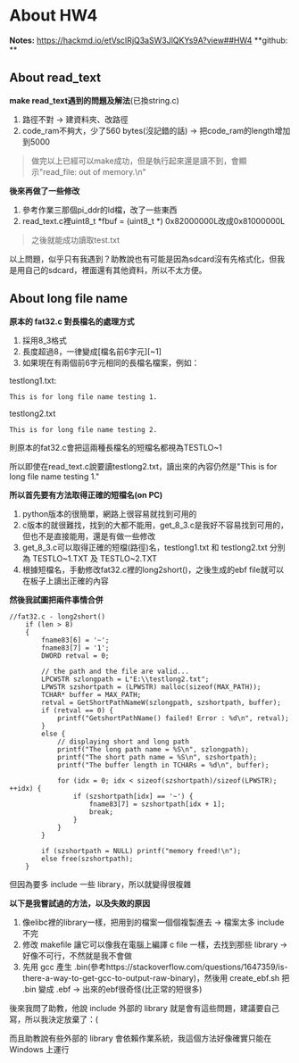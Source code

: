 # About HW4
**Notes:** https://hackmd.io/etVscIRjQ3aSW3JlQKYs9A?view##HW4
**github: ** 

## About read_text

**make read_text遇到的問題及解法**(已換string.c)
1. 路徑不對 -> 建資料夾、改路徑
2. code_ram不夠大，少了560 bytes(沒記錯的話) -> 把code_ram的length增加到5000

> 做完以上已經可以make成功，但是執行起來還是讀不到，會顯示"read_file: out of memory.\n"

**後來再做了一些修改**
1. 參考作業三那個pi_ddr的ld檔，改了一些東西
2. read_text.c裡uint8_t *fbuf  = (uint8_t *) 0x82000000L改成0x81000000L

> 之後就能成功讀取test.txt

以上問題，似乎只有我遇到？助教說也有可能是因為sdcard沒有先格式化，但我是用自己的sdcard，裡面還有其他資料，所以不太方便。

## About long file name
**原本的 fat32.c 對長檔名的處理方式**
1. 採用8_3格式
2. 長度超過8，一律變成[檔名前6字元][~1]
3. 如果現在有兩個前6字元相同的長檔名檔案，例如：

testlong1.txt:
```
This is for long file name testing 1.
```

testlong2.txt
```
This is for long file name testing 2.
```

  則原本的fat32.c會把這兩種長檔名的短檔名都視為TESTLO~1
  
  所以即使在read_text.c說要讀testlong2.txt，讀出來的內容仍然是"This is for long file name testing 1."

**所以首先要有方法取得正確的短檔名(on PC)**
1. python版本的很簡單，網路上很容易就找到可用的
2. c版本的就很難找，找到的大都不能用，get_8_3.c是我好不容易找到可用的，但也不是直接能用，還是有做一些修改
3. get_8_3.c可以取得正確的短檔(路徑)名，testlong1.txt 和 testlong2.txt 分別為 TESTLO~1.TXT 及 TESTLO~2.TXT
4. 根據短檔名，手動修改fat32.c裡的long2short()，之後生成的ebf file就可以在板子上讀出正確的內容

**然後我試圖把兩件事情合併**
```
//fat32.c - long2short()
    if (len > 8)
    {
        fname83[6] = '~';
        fname83[7] = '1';
        DWORD retval = 0;

        // the path and the file are valid...
        LPCWSTR szlongpath = L"E:\\testlong2.txt";
        LPWSTR szshortpath = (LPWSTR) malloc(sizeof(MAX_PATH));
        TCHAR* buffer = MAX_PATH;
        retval = GetShortPathNameW(szlongpath, szshortpath, buffer);
        if (retval == 0) {
            printf("GetshortPathName() failed! Error : %d\n", retval);
        }
        else {
            // displaying short and long path
            printf("The long path name = %S\n", szlongpath);
            printf("The short path name = %S\n", szshortpath);
            printf("The buffer length in TCHARs = %d\n", buffer);

            for (idx = 0; idx < sizeof(szshortpath)/sizeof(LPWSTR); ++idx) {
                if (szshortpath[idx] == '~') {
                    fname83[7] = szshortpath[idx + 1];
                    break;
                }
            }
        }
        
        if (szshortpath = NULL) printf("memory freed!\n");
        else free(szshortpath);
    }
```

但因為要多 include 一些 library，所以就變得很複雜

**以下是我嘗試過的方法，以及失敗的原因**
1. 像elibc裡的library一樣，把用到的檔案一個個複製進去 -> 檔案太多 include 不完
2. 修改 makefile 讓它可以像我在電腦上編譯 c file 一樣，去找到那些 library -> 好像不可行，不然就是我不會做
3. 先用 gcc 產生 .bin(參考https://stackoverflow.com/questions/1647359/is-there-a-way-to-get-gcc-to-output-raw-binary)，然後用 create_ebf.sh 把 .bin 變成 .ebf -> 出來的ebf很奇怪(比正常的短很多)

後來我問了助教，他說 include 外部的 library 就是會有這些問題，建議要自己寫，所以我決定放棄了：(

而且助教說有些外部的 library 會依賴作業系統，我這個方法好像確實只能在 Windows 上運行
